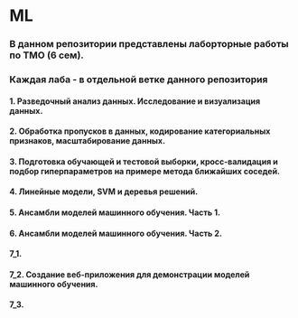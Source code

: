 # ML
### В данном репозитории представлены лаборторные работы по ТМО (6 сем). 
### Каждая лаба - в отдельной ветке данного репозитория


#### 1. Разведочный анализ данных. Исследование и визуализация данных.
#### 2. Обработка пропусков в данных, кодирование категориальных признаков, масштабирование данных.
#### 3. Подготовка обучающей и тестовой выборки, кросс-валидация и подбор гиперпараметров на примере метода ближайших соседей.
#### 4. Линейные модели, SVM и деревья решений.
#### 5. Ансамбли моделей машинного обучения. Часть 1.
#### 6. Ансамбли моделей машинного обучения. Часть 2.
#### 7_1.
#### 7_2. Создание веб-приложения для демонстрации моделей машинного обучения.
#### 7_3. 
